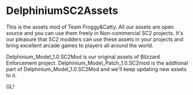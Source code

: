 # DelphiniumSC2Assets
This is the assets mod of Team Froggy&Catty. 
All our assets are open source and you can use them freely in Non-commercial SC2 projects. It's our pleasure that SC2 modders can use these assets in your projects and bring excellent arcade games to players all around the world.

Delphinium_Model_1.0.SC2Mod is our original assets of Blizzard Enforcement project.
Delphinium_Model_Patch_1.0.SC2mod is the addtional part of Delphinium_Model_1.0.SC2Mod and we'll keep updating new assets to it.

GL!

